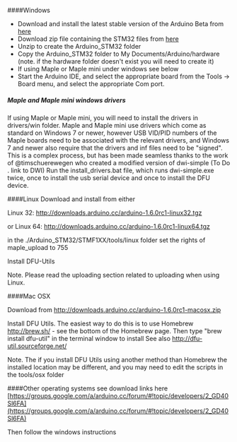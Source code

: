 ####Windows 

* Download and install the latest stable version of the Arduino Beta from [here](http://downloads.arduino.cc/arduino-1.6.0rc1-windows.exe)
* Download zip file containing the STM32 files from [here](https://github.com/rogerclarkmelbourne/Arduino_STM32/archive/master.zip)
* Unzip to create the Arduino_STM32 folder
* Copy the Arduino_STM32 folder to My Documents/Arduino/hardware (note. if the hardware folder doesn't exist you will need to create it)
* If using Maple or Maple mini under windows see below
* Start the Arduino IDE, and select the appropriate board from the Tools -> Board menu, and select the appropriate Com port.

##### Maple and Maple mini windows drivers

If using Maple or Maple mini, you will need to install the drivers in drivers/win folder. Maple and Maple mini use drivers which come as standard on Windows 7 or newer, however USB VID/PID numbers of the Maple boards need to be associated with the relevant drivers, and Windows 7 and newer also require that the drivers and inf files need to be "signed". This is a complex process, but has been made seamless thanks to the work of @timschuerewegen who created a modified version of dwi-simple (To Do . link to DWI)
Run the install_drivers.bat file, which runs dwi-simple.exe twice, once to install the usb serial device and once to install the DFU device. 

####Linux
Download and install from either

Linux 32:  http://downloads.arduino.cc/arduino-1.6.0rc1-linux32.tgz

or 
Linux 64: http://downloads.arduino.cc/arduino-1.6.0rc1-linux64.tgz 

in the ./Arduino_STM32/STMF1XX/tools/linux folder set the rights of maple_upload to 755 

Install DFU-Utils 

Note. Please read the uploading section related to uploading when using Linux.

####Mac OSX

Download from  http://downloads.arduino.cc/arduino-1.6.0rc1-macosx.zip 

Install DFU Utils. The easiest way to do this is to use Homebrew  http://brew.sh/ - see the bottom of the Homebrew page.
Then type "brew install dfu-util" in the terminal window to install
See also http://dfu-util.sourceforge.net/

Note. The if you install DFU Utils using another method than Homebrew the installed location may be different, and you may need to edit the scripts in the tools/osx folder


####Other operating systems see download links here
[https://groups.google.com/a/arduino.cc/forum/#!topic/developers/2_GD40Sl6FA](https://groups.google.com/a/arduino.cc/forum/#!topic/developers/2_GD40Sl6FA)

Then follow the windows instructions

